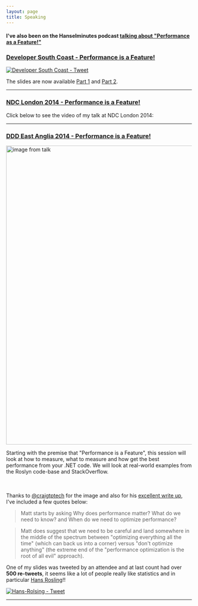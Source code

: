 ```yaml
---
layout: page
title: Speaking
---
```


<h4><strong>I've also been on the Hanselminutes podcast  <a href="http://hanselminutes.com/458/performance-as-a-feature-with-matt-warren" target="_blank">talking about "Performance as a Feature!"</a></strong></h4>

<h3><strong><a href="http://www.meetup.com/DeveloperSouthCoast/events/219892995/" target="_blank">Developer South Coast - Performance is a Feature!</a></strong></h3>

<a href="https://twitter.com/DevSouthCoast/status/611619058509848576/" target="_blank"><img src="http://mattwarren.github.io/images/2014/09/developer-south-coast-tweet.png" alt="Developer South Coast - Tweet"/></a>

The slides are now available <a href="http://www.slideshare.net/mattwarren/performance-is-a-feature-developer-south-coast-part-1" target="_blank">Part 1</a> and <a href="http://www.slideshare.net/mattwarren/performance-is-a-feature-developer-south-coast-part-2" target="_blank">Part 2</a>.

<hr />

<h3><strong><a name="NDCLondon2014" href="http://ndc-london.oktaset.com/p-22875" target="_blank">NDC London 2014 - Performance is a Feature!</a></strong></h3>

Click below to see the video of my talk at NDC London 2014:
<a href="https://vimeo.com/113730777" target="_blank" title="Performance is a Feature! by Matt Warren"><img src="https://i.vimeocdn.com/video/499165467_590x332.jpg" alt="" class="aligncenter"></a>

<hr />

<h3><strong><a href="http://dddeastanglia.com/Session/Details/3140" target="_blank">DDD East Anglia 2014 - Performance is a Feature!</a></strong></h3>

<a href="http://mattwarren.github.io/images/2014/09/20140913_120744_lls.jpg" target="_blank"><img src="http://mattwarren.github.io/images/2014/09/20140913_120744_lls.jpg" alt="image from talk" width="570" height="812"/></a>

Starting with the premise that "Performance is a Feature", this session will look at how to measure, what to measure and how get the best performance from your .NET code. We will look at real-world examples from the Roslyn code-base and StackOverflow.
</br></br></br>

Thanks to <a href="https://twitter.com/craigtptech" target="_blank">@craigtptech</a> for the image and also for his <a href="http://blog.craigtp.co.uk/post/DDD-East-Anglia-2014-Review" target="_blank">excellent write up</a>, I've included a few quotes below:

<blockquote>Matt starts by asking Why does performance matter? What do we need to know? and When do we need to optimize performance?</blockquote>

<blockquote>
  Matt does suggest that we need to be careful and land somewhere in the middle of the spectrum between "optimizing everything all the time" (which can back us into a corner) versus "don't optimize anything" (the extreme end of the "performance optimization is the root of all evil" approach).
</blockquote>

One of my slides was tweeted by an attendee and at last count had over <strong>500 re-tweets</strong>, it seems like a lot of people really like statistics and in particular <a href="http://en.wikipedia.org/wiki/Hans_Rosling" target="_blank">Hans Rosling</a>!!

<a href="https://twitter.com/GoodCoffeeCode/status/510748565992652800" target="_blank"><img src="http://mattwarren.github.io/images/2016/01/Hans-Rolsing-tweet.png" alt="Hans-Rolsing - Tweet"/></a>

<hr />
